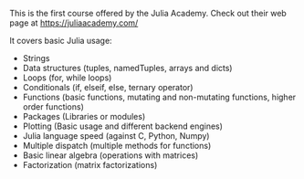 This is the first course offered by the Julia Academy. Check out their web page at https://juliaacademy.com/

It covers basic Julia usage: 
 
 - Strings
 - Data structures (tuples, namedTuples, arrays and dicts)
 - Loops (for, while loops)
 - Conditionals (if, elseif, else, ternary operator)
 - Functions (basic functions, mutating and non-mutating functions, higher order functions)
 - Packages (Libraries or modules)
 - Plotting (Basic usage and different backend engines)
 - Julia language speed (against C, Python, Numpy)
 - Multiple dispatch (multiple methods for functions)
 - Basic linear algebra (operations with matrices)
 - Factorization (matrix factorizations) 
